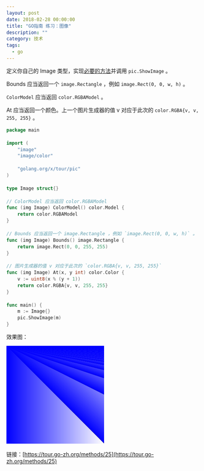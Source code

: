 ```yaml
---
layout: post
date: 2018-02-28 00:00:00
title: "GO指南 练习：图像"
description: ""
category: 技术
tags: 
  - go
---
```



定义你自己的 Image 类型，实现[必要的方法](https://go-zh.org/pkg/image/#Image)并调用 `pic.ShowImage` 。

Bounds 应当返回一个 `image.Rectangle` ，例如 `image.Rect(0, 0, w, h)` 。

`ColorModel` 应当返回 `color.RGBAModel` 。

At 应当返回一个颜色。上一个图片生成器的值 v 对应于此次的 `color.RGBA{v, v, 255, 255}` 。

<!-- more -->

```go
package main

import (
	"image"
	"image/color"

	"golang.org/x/tour/pic"
)

type Image struct{}

// ColorModel 应当返回 color.RGBAModel
func (img Image) ColorModel() color.Model {
	return color.RGBAModel
}

// Bounds 应当返回一个 image.Rectangle ，例如 `image.Rect(0, 0, w, h)` 。
func (img Image) Bounds() image.Rectangle {
	return image.Rect(0, 0, 255, 255)
}

// 图片生成器的值 v 对应于此次的 `color.RGBA{v, v, 255, 255}`
func (img Image) At(x, y int) color.Color {
	v := uint8(x % (y + 1))
	return color.RGBA{v, v, 255, 255}
}

func main() {
	m := Image{}
	pic.ShowImage(m)
}

```

效果图：

![](/assets/images/15197989783244.jpg)

链接：[https://tour.go-zh.org/methods/25](https://tour.go-zh.org/methods/25)



